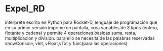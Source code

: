# Expel_RD
 interprete escrito en Python para Rocket-D, lenguaje de programación que en su primer versión imprime en pantalla,
 crea variables de 3 tipos (entero, flotante y cadena) y permite 4 operaciones basicas
 suma, resta, multiplicación y división.
 para ello se necesita de las palabras reservadas showConsole, vInt, vFloat,vTxt y func(para las operaciones)
